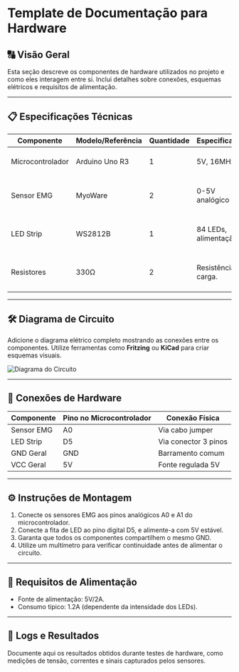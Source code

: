 # Template de Documentação para Hardware

## 🔠 Visão Geral

Esta seção descreve os componentes de hardware utilizados no projeto e como eles interagem entre si. Inclui detalhes sobre conexões, esquemas elétricos e requisitos de alimentação.

---

## 📋 Especificações Técnicas

| Componente        | Modelo/Referência  | Quantidade | Especificações          | Observações                 |
|--------------------|--------------------|------------|-------------------------|-----------------------------|
| Microcontrolador  | Arduino Uno R3     | 1          | 5V, 16MHz              | Principal unidade de controle. |
| Sensor EMG        | MyoWare            | 2          | 0-5V analógico         | Utilizado para leitura de sinais musculares. |
| LED Strip         | WS2812B            | 1          | 84 LEDs, alimentação 5V | Indica visualmente a força capturada. |
| Resistores        | 330Ω               | 2          | Resistência de carga.  | Conectados aos pinos de dados do LED. |

---

## 🛠️ Diagrama de Circuito

Adicione o diagrama elétrico completo mostrando as conexões entre os componentes. Utilize ferramentas como **Fritzing** ou **KiCad** para criar esquemas visuais.

![Diagrama do Circuito](../assets/circuit_diagram.png)

---

## 🔐 Conexões de Hardware

| Componente  | Pino no Microcontrolador | Conexão Física        |
|-------------|--------------------------|-----------------------|
| Sensor EMG  | A0                       | Via cabo jumper       |
| LED Strip   | D5                       | Via conector 3 pinos  |
| GND Geral   | GND                      | Barramento comum      |
| VCC Geral   | 5V                       | Fonte regulada 5V     |

---

## ⚙️ Instruções de Montagem

1. Conecte os sensores EMG aos pinos analógicos A0 e A1 do microcontrolador.
2. Conecte a fita de LED ao pino digital D5, e alimente-a com 5V estável.
3. Garanta que todos os componentes compartilhem o mesmo GND.
4. Utilize um multímetro para verificar continuidade antes de alimentar o circuito.

---

## 🔋 Requisitos de Alimentação

- Fonte de alimentação: 5V/2A.
- Consumo típico: 1.2A (dependente da intensidade dos LEDs).

---

## 🔂 Logs e Resultados

Documente aqui os resultados obtidos durante testes de hardware, como medições de tensão, correntes e sinais capturados pelos sensores.
